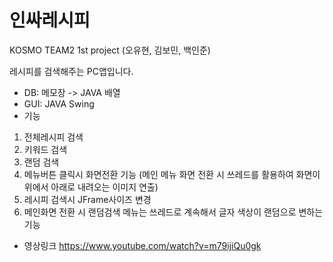 # 인싸레시피
KOSMO TEAM2 1st project (오유현, 김보민, 백인준)

레시피를 검색해주는 PC앱입니다.
- DB: 메모장 -> JAVA 배열
- GUI: JAVA Swing
- 기능
1) 전체레시피 검색
2) 키워드 검색
3) 랜덤 검색
4) 메뉴버튼 클릭시 화면전환 기능 
(메인 메뉴 화면 전환 시 쓰레드를 활용하여 화면이 위에서 아래로 내려오는 이미지 연출)
5) 레시피 검색시 JFrame사이즈 변경
6) 메인화면 전환 시 랜덤검색 메뉴는 쓰레드로 계속해서 글자 색상이 랜덤으로 변하는 기능

- 영상링크 https://www.youtube.com/watch?v=m79ijiQu0gk
